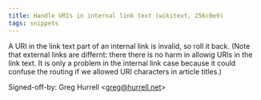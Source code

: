 ```yaml
---
title: Handle URIs in internal link text (wikitext, 256c0e9)
tags: snippets
---
```


A URI in the link text part of an internal link is invalid, so roll it back. (Note that external links are differnt: there there is no harm in allowig URIs in the link text. It is only a problem in the internal link case because it could confuse the routing if we allowed URI characters in article titles.)

Signed-off-by: Greg Hurrell &lt;greg@hurrell.net&gt;
